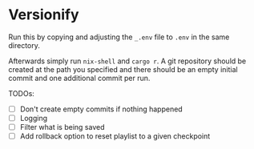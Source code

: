 # Versionify

Run this by copying and adjusting the `_.env` file to `.env` in the same directory.

Afterwards simply run `nix-shell` and `cargo r`.
A git repository should be created at the path you specified and there should be an empty initial commit and one additional commit per run.

TODOs:

- [ ] Don't create empty commits if nothing happened
- [ ] Logging
- [ ] Filter what is being saved
- [ ] Add rollback option to reset playlist to a given checkpoint
